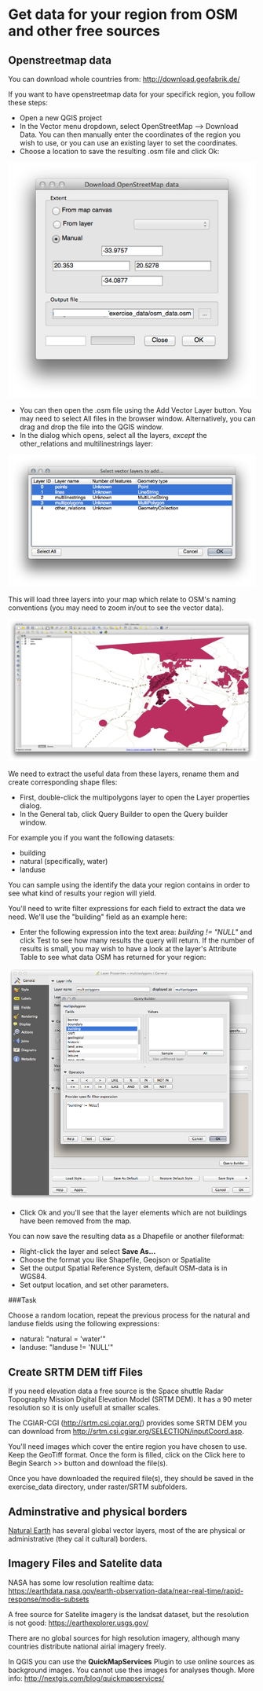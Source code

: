 Get data for your region from OSM and other free sources
=======================

Openstreetmap data
----------

You can download whole countries from: http://download.geofabrik.de/

If you want to have openstreetmap data for your specifick region, you follow these steps:

-   Open a new QGIS project
-   In the Vector menu dropdown, select OpenStreetMap 
    --&gt; Download Data. You can then manually enter the coordinates of the region you wish to use, or you can use an existing layer to set the coordinates.
-   Choose a location to save the resulting .osm file and click Ok:

![image](../static/foreword/set_osm_region.png)

-   You can then open the .osm file using the Add Vector Layer button. You may need to select All files in the browser window. Alternatively, you can drag and drop the file into the QGIS window.
-   In the dialog which opens, select all the layers, *except* the other\_relations and multilinestrings layer:

![image](../static/foreword/select_osm_layers.png)

This will load three layers into your map which relate to OSM's naming conventions (you may need to zoom in/out to see the vector data).

![image](../static/foreword/osm_data_loaded.png)

We need to extract the useful data from these layers, rename them and create corresponding shape files:

-   First, double-click the multipolygons layer to open the Layer properties dialog.
-   In the General tab, click Query Builder to open the Query builder window.

For example you if you want the following datasets:

-   building
-   natural (specifically, water)
-   landuse

You can sample using the identify the data your region contains in order to see what kind of results your region will yield. 

You'll need to write filter expressions for each field to extract the data we need. We'll use the "building" field as an example here:

-   Enter the following expression into the text area: *building != "NULL"* and click Test to see how many results the query will return. If the number of results is small, you may wish to have a look at the layer's Attribute Table to see what data OSM has returned for your region:

![image](../static/foreword/building_query_builder.png)

-   Click Ok and you'll see that the layer elements which are not buildings have been removed from the map.

You can now save the resulting data as a Dhapefile or another fileformat:

-   Right-click the layer and select **Save As...**
-   Choose the format you like Shapefile, Geojson or Spatialite 
-   Set the output Spatial Reference System, default OSM-data is in WGS84.
-   Set output location, and set other parameters.

###Task 

Choose a random location, repeat the previous process for the natural and landuse fields using the following expressions:

-   natural: "natural = 'water'"
-   landuse: "landuse != 'NULL'"

Create SRTM DEM tiff Files
----------------------------

If you need elevation data a free source is the Space shuttle Radar Topography Mission Digital Elevation Model (SRTM DEM). It has a 90 meter resolution so it is only usefull at smaller scales.

The CGIAR-CGI (<http://srtm.csi.cgiar.org/>) provides some SRTM DEM you can download from <http://srtm.csi.cgiar.org/SELECTION/inputCoord.asp>.

You'll need images which cover the entire region you have chosen to use. Keep the GeoTiff format. Once the form is filled, click on the Click here to Begin Search &gt;&gt; button and download the file(s).

Once you have downloaded the required file(s), they should be saved in the exercise\_data directory, under raster/SRTM subfolders.

Adminstrative and physical borders
------------------------------------

[Natural Earth](http://www.naturalearthdata.com/downloads/) has several global vector layers, most of the are physical or administrative (they cal it cultural) borders.

Imagery Files and Satelite data
--------------------------

NASA has some low resolution realtime data: <https://earthdata.nasa.gov/earth-observation-data/near-real-time/rapid-response/modis-subsets>

A free source for  Satelite imagery is the landsat dataset, but the resolution is not good: 
<https://earthexplorer.usgs.gov/> 

There are no global sources for high resolution imagery, although many countries distribute national airial imagery freely. 

In QGIS you can use the **QuickMapServices** Plugin to use online sources as background images. You cannot use thes images for analyses though. More info: <http://nextgis.com/blog/quickmapservices/>


